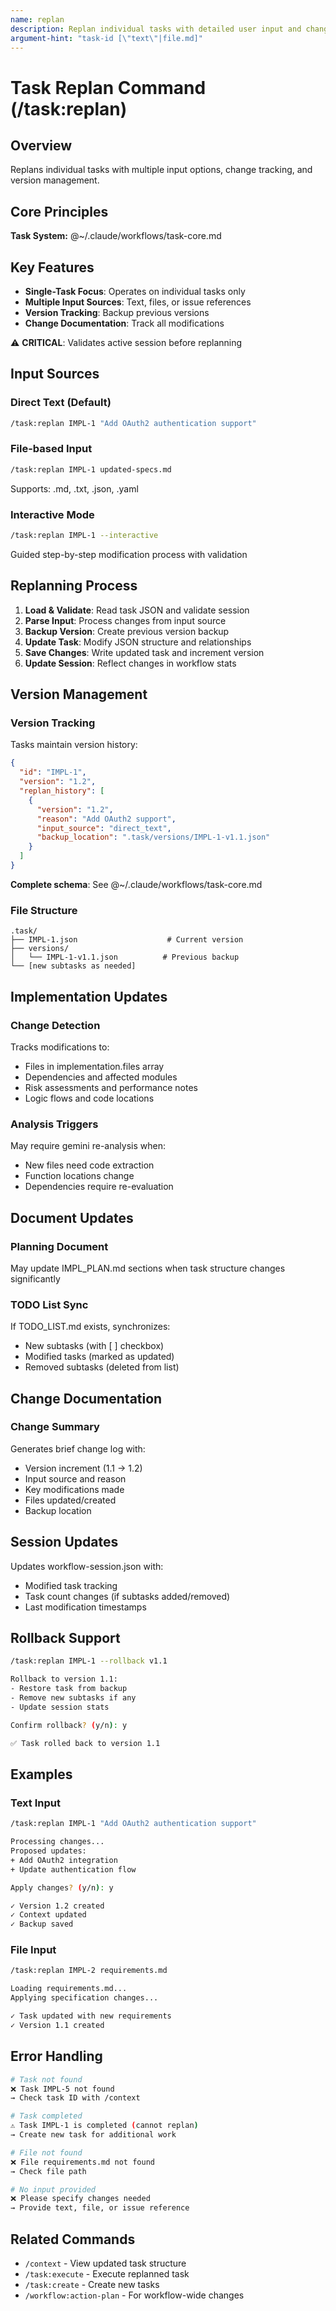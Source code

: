 ```yaml
---
name: replan
description: Replan individual tasks with detailed user input and change tracking
argument-hint: "task-id [\"text\"|file.md]"
---
```


# Task Replan Command (/task:replan)

## Overview
Replans individual tasks with multiple input options, change tracking, and version management.

## Core Principles
**Task System:** @~/.claude/workflows/task-core.md

## Key Features
- **Single-Task Focus**: Operates on individual tasks only
- **Multiple Input Sources**: Text, files, or issue references
- **Version Tracking**: Backup previous versions
- **Change Documentation**: Track all modifications

⚠️ **CRITICAL**: Validates active session before replanning

## Input Sources

### Direct Text (Default)
```bash
/task:replan IMPL-1 "Add OAuth2 authentication support"
```

### File-based Input
```bash
/task:replan IMPL-1 updated-specs.md
```
Supports: .md, .txt, .json, .yaml

### Interactive Mode
```bash
/task:replan IMPL-1 --interactive
```
Guided step-by-step modification process with validation

## Replanning Process

1. **Load & Validate**: Read task JSON and validate session
2. **Parse Input**: Process changes from input source
3. **Backup Version**: Create previous version backup
4. **Update Task**: Modify JSON structure and relationships
5. **Save Changes**: Write updated task and increment version
6. **Update Session**: Reflect changes in workflow stats

## Version Management

### Version Tracking
Tasks maintain version history:
```json
{
  "id": "IMPL-1",
  "version": "1.2",
  "replan_history": [
    {
      "version": "1.2",
      "reason": "Add OAuth2 support",
      "input_source": "direct_text",
      "backup_location": ".task/versions/IMPL-1-v1.1.json"
    }
  ]
}
```

**Complete schema**: See @~/.claude/workflows/task-core.md

### File Structure
```
.task/
├── IMPL-1.json                    # Current version
├── versions/
│   └── IMPL-1-v1.1.json          # Previous backup
└── [new subtasks as needed]
```

## Implementation Updates

### Change Detection
Tracks modifications to:
- Files in implementation.files array
- Dependencies and affected modules
- Risk assessments and performance notes
- Logic flows and code locations

### Analysis Triggers
May require gemini re-analysis when:
- New files need code extraction
- Function locations change
- Dependencies require re-evaluation

## Document Updates

### Planning Document
May update IMPL_PLAN.md sections when task structure changes significantly

### TODO List Sync
If TODO_LIST.md exists, synchronizes:
- New subtasks (with [ ] checkbox)
- Modified tasks (marked as updated)
- Removed subtasks (deleted from list)

## Change Documentation

### Change Summary
Generates brief change log with:
- Version increment (1.1 → 1.2)
- Input source and reason
- Key modifications made
- Files updated/created
- Backup location

## Session Updates

Updates workflow-session.json with:
- Modified task tracking
- Task count changes (if subtasks added/removed)
- Last modification timestamps

## Rollback Support

```bash
/task:replan IMPL-1 --rollback v1.1

Rollback to version 1.1:
- Restore task from backup
- Remove new subtasks if any
- Update session stats

Confirm rollback? (y/n): y

✅ Task rolled back to version 1.1
```

## Examples

### Text Input
```bash
/task:replan IMPL-1 "Add OAuth2 authentication support"

Processing changes...
Proposed updates:
+ Add OAuth2 integration
+ Update authentication flow

Apply changes? (y/n): y

✓ Version 1.2 created
✓ Context updated
✓ Backup saved
```

### File Input
```bash
/task:replan IMPL-2 requirements.md

Loading requirements.md...
Applying specification changes...

✓ Task updated with new requirements
✓ Version 1.1 created
```

## Error Handling

```bash
# Task not found
❌ Task IMPL-5 not found
→ Check task ID with /context

# Task completed
⚠️ Task IMPL-1 is completed (cannot replan)
→ Create new task for additional work

# File not found
❌ File requirements.md not found
→ Check file path

# No input provided
❌ Please specify changes needed
→ Provide text, file, or issue reference
```

## Related Commands

- `/context` - View updated task structure
- `/task:execute` - Execute replanned task
- `/task:create` - Create new tasks
- `/workflow:action-plan` - For workflow-wide changes